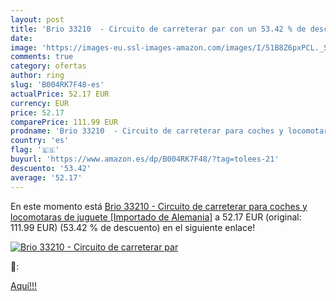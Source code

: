 ```yaml
---
layout: post
title: 'Brio 33210  - Circuito de carreterar par con un 53.42 % de descuento'
date: 
image: 'https://images-eu.ssl-images-amazon.com/images/I/51B8Z6pxPCL._SL200_.jpg'
comments: true
category: ofertas
author: ring
slug: 'B004RK7F48-es'
actualPrice: 52.17 EUR
currency: EUR
price: 52.17
comparePrice: 111.99 EUR
prodname: 'Brio 33210  - Circuito de carreterar para coches y locomotaras de juguete [Importado de Alemania]'
country: 'es'
flag: '🇪🇸'
buyurl: 'https://www.amazon.es/dp/B004RK7F48/?tag=tolees-21'
descuento: '53.42'
average: '52.17'
---
```


En este momento está [Brio 33210  - Circuito de carreterar para coches y locomotaras de juguete [Importado de Alemania]](https://www.amazon.es/dp/B004RK7F48/?tag=tolees-21) a 52.17 EUR (original: 111.99 EUR) (53.42 %  de descuento) en el siguiente enlace!

[![Brio 33210  - Circuito de carreterar par](https://images-eu.ssl-images-amazon.com/images/I/51B8Z6pxPCL._SL200_.jpg)](https://www.amazon.es/dp/B004RK7F48/?tag=tolees-21)

🔎:


[Aquí!!!](https://www.amazon.es/dp/B004RK7F48/?tag=tolees-21)
